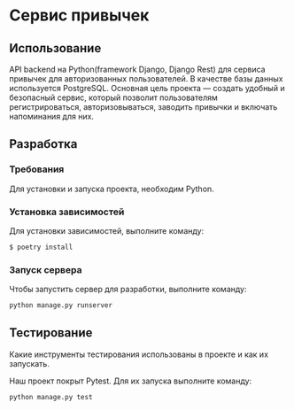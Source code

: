 # Сервис привычек

## Использование
API backend на Python(framework Django, Django Rest) для сервиса привычек для авторизованных пользователей. В качестве базы данных используется PostgreSQL. Основная цель проекта — создать удобный и безопасный сервис, который позволит пользователям регистрироваться, авторизовываться, заводить привычки и включать напоминания для них.

## Разработка

### Требования
Для установки и запуска проекта, необходим Python.

### Установка зависимостей
Для установки зависимостей, выполните команду:
```sh
$ poetry install
```

### Запуск сервера
Чтобы запустить сервер для разработки, выполните команду:
```sh
python manage.py runserver
```

## Тестирование
Какие инструменты тестирования использованы в проекте и как их запускать.

Наш проект покрыт Pytest. Для их запуска выполните команду:
```sh
python manage.py test
```
